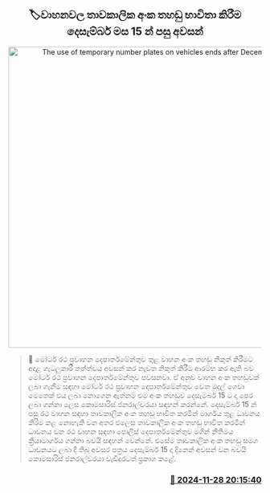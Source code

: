 <p align='center'><b><h2 align='center' title='The use of temporary number plates on vehicles ends after December 15'>🏷වාහනව​ල තාවකාලික අංක තහඩු භාවිතා කිරීම දෙසැම්බර් මස 15 න් පසු අවසන්</h2></b></p>
<p align='center'><img src='https://helakuru.sgp1.cdn.digitaloceanspaces.com/esana/images/lib/motor-Transport.jpg' width='600' alt='The use of temporary number plates on vehicles ends after December 15'></p>

>📝 මෝටර් රථ ප්‍රවාහන දෙපාර්තමේන්තුව තුළ වාහන අංක තහඩු නිකුත් කිරීමට අදාළ ගැටලුකාරී තත්ත්වය අවසන් කර නැවත නිකුත් කිරීම ආරම්භ කර ඇති බව මෝටර් රථ ප්‍රවාහන දෙපාර්තමේන්තුව පවසනවා.
ඒ අනුව වාහන අංක තහඩුවක් ලබා ගැනීම සඳහා මෝටර් රථ ප්‍රවාහන දෙපාර්තමේන්තුව වෙත මුදල් ගෙවා මෙතෙක් එය ලබා නොගෙන ඇත්නම් එම අංක තහඩුව දෙසැම්බර් 15 ​ට දා පෙර ලබා ගන්නා ලෙස කොමසාරිස් ජනරාල්වරයා සඳහන් කරන්නේ.
දෙසැම්බර් 15 න් පසු රථ වාහන සඳහා තාවකාලික අංක තහඩු භාවිත කරමින් මාර්ගය තුළ ධාවනය කිරිම කළ නොහැකි වන අතර එලෙස තාවකාලික අංක තහඩු භාවිත කරමින් ධාවනය වන රථ වාහන සඳහා පොලිස් දෙපාර්තමේන්තුව මගින් නීතිමය ක්‍රියාමාර්ගය ගන්නා බවයි සඳහන් වෙන්නේ.
එසේම තාවකාලික අංක තහඩු සමග ධාවනයට ලබා දී තිබූ අවසර පත්‍රය දෙසැම්බර් 15 දා දිනෙන් අවසන් වන බවයි කොමසාරිස් ජනරාල්වරයා වැඩිදුරටත් ප්‍රකාශ කළේ. 


<h3 align='right'><a href='https://www.helakuru.lk/esana/p/105555/'>📅 2024-11-28 20:15:40</a></h3>
